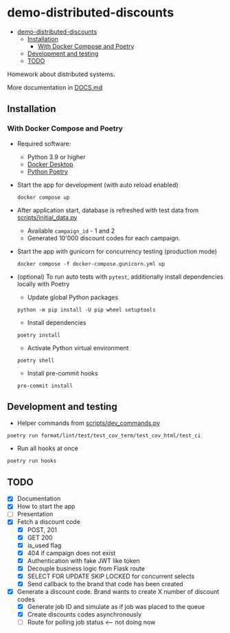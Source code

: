 # demo-distributed-discounts

- [demo-distributed-discounts](#demo-distributed-discounts)
  - [Installation](#installation)
    - [With Docker Compose and Poetry](#with-docker-compose-and-poetry)
  - [Development and testing](#development-and-testing)
  - [TODO](#todo)

Homework about distributed systems.

More documentation in [DOCS.md](DOCS.md)

## Installation

### With Docker Compose and Poetry

- Required software:

  - Python 3.9 or higher
  - [Docker Desktop](https://www.docker.com/products/docker-desktop/)
  - [Python Poetry](https://python-poetry.org)

- Start the app for development (with auto reload enabled)

  ```
  docker compose up
  ```

- After application start, database is refreshed with test data from [scripts/initial_data.py](scripts/initial_data.py)

  - Available `campaign_id` - 1 and 2
  - Generated 10'000 discount codes for each campaign.

- Start the app with gunicorn for concurrency testing (production mode)

  ```
  docker compose -f docker-compose.gunicorn.yml up
  ```

- (optional) To run auto tests with `pytest`, additionally install dependencies locally with Poetry

  - Update global Python packages

  ```
  python -m pip install -U pip wheel setuptools
  ```

  - Install dependencies

  ```
  poetry install
  ```

  - Activate Python virtual environment

  ```
  poetry shell
  ```

  - Install pre-commit hooks

  ```
  pre-commit install
  ```

## Development and testing

- Helper commands from [scripts/dev_commands.py](scripts/dev_commands.py)

```
poetry run format/lint/test/test_cov_term/test_cov_html/test_ci
```

- Run all hooks at once

```
poetry run hooks
```

## TODO

- [x] Documentation
- [x] How to start the app
- [ ] Presentation
- [x] Fetch a discount code
  - [x] POST, 201
  - [x] GET 200
  - [x] is_used flag
  - [x] 404 if campaign does not exist
  - [x] Authentication with fake JWT like token
  - [x] Decouple business logic from Flask route
  - [x] SELECT FOR UPDATE SKIP LOCKED for concurrent selects
  - [x] Send callback to the brand that code has been created
- [x] Generate a discount code. Brand wants to create X number of discount codes
  - [x] Generate job ID and simulate as if job was placed to the queue
  - [x] Create discounts codes asynchronously
  - [ ] Route for polling job status <-- not doing now
